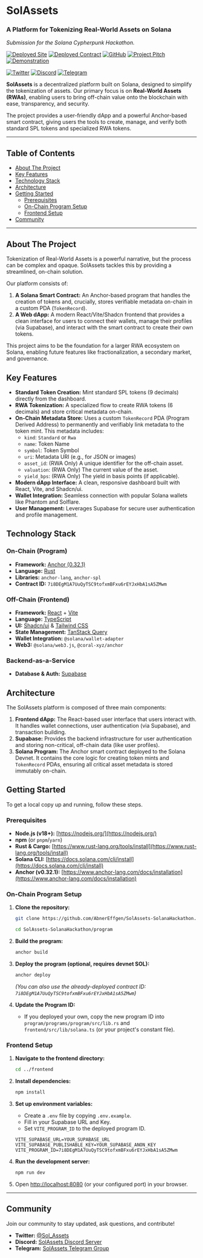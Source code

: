 # SolAssets
### A Platform for Tokenizing Real-World Assets on Solana

*Submission for the Solana Cypherpunk Hackathon.*

[![Deployed Site](https://img.shields.io/badge/Visit-Website-blue?style=for-the-badge&logo=vercel)](https://sol-assets-solana-hackathon-zhtg.vercel.app/)
[![Deployed Contract](https://img.shields.io/badge/View_Contract-Devnet-purple?style=for-the-badge&logo=solana)](https://solscan.io/account/7i8DEgM1A7UuQyTSC9tofxmBFxu6rEYJxHbA1sA5ZMwm?cluster=devnet)
[![GitHub](https://img.shields.io/badge/View-GitHub-black?style=for-the-badge&logo=github)](https://github.com/AbnerEffgen/SolAssets-SolanaHackathon)
[![Project Pitch](https://img.shields.io/badge/Project-Pitch-red?style=for-the-badge&logo=youtube)](https://youtu.be/ivpEU7tbcZg)
[![Demonstration](https://img.shields.io/badge/dApp_Demonstration-red?style=for-the-badge&logo=youtube)](https://www.youtube.com/)

[![Twitter](https://img.shields.io/badge/Follow-Twitter-blue?style=for-the-badge&logo=x)](https://x.com/Sol_Assets)
[![Discord](https://img.shields.io/badge/Join-Discord-7289DA?style=for-the-badge&logo=discord)](https://discord.gg/pZzcwDe56H)
[![Telegram](https://img.shields.io/badge/Join-Telegram-2CA5E0?style=for-the-badge&logo=telegram)](https://t.me/+_ek3UETcpXlhMTdh)

**SolAssets** is a decentralized platform built on Solana, designed to simplify the tokenization of assets. Our primary focus is on **Real-World Assets (RWAs)**, enabling users to bring off-chain value onto the blockchain with ease, transparency, and security.

The project provides a user-friendly dApp and a powerful Anchor-based smart contract, giving users the tools to create, manage, and verify both standard SPL tokens and specialized RWA tokens.

---

## Table of Contents

- [About The Project](#-about-the-project)
- [Key Features](#-key-features)
- [Technology Stack](#️-technology-stack)
- [Architecture](#-architecture)
- [Getting Started](#-getting-started)
  - [Prerequisites](#prerequisites)
  - [On-Chain Program Setup](#on-chain-program-setup)
  - [Frontend Setup](#frontend-setup)
- [Community](#-community)

---

## About The Project

Tokenization of Real-World Assets is a powerful narrative, but the process can be complex and opaque. SolAssets tackles this by providing a streamlined, on-chain solution.

Our platform consists of:
1.  **A Solana Smart Contract:** An Anchor-based program that handles the creation of tokens and, crucially, stores verifiable metadata on-chain in a custom PDA (`TokenRecord`).
2.  **A Web dApp:** A modern React/Vite/Shadcn frontend that provides a clean interface for users to connect their wallets, manage their profiles (via Supabase), and interact with the smart contract to create their own tokens.

This project aims to be the foundation for a larger RWA ecosystem on Solana, enabling future features like fractionalization, a secondary market, and governance.

## Key Features

* **Standard Token Creation:** Mint standard SPL tokens (9 decimals) directly from the dashboard.
* **RWA Tokenization:** A specialized flow to create RWA tokens (6 decimals) and store critical metadata on-chain.
* **On-Chain Metadata Store:** Uses a custom `TokenRecord` PDA (Program Derived Address) to permanently and verifiably link metadata to the token mint. This metadata includes:
    * `kind`: `Standard` or `Rwa`
    * `name`: Token Name
    * `symbol`: Token Symbol
    * `uri`: Metadata URI (e.g., for JSON or images)
    * `asset_id`: (RWA Only) A unique identifier for the off-chain asset.
    * `valuation`: (RWA Only) The current value of the asset.
    * `yield_bps`: (RWA Only) The yield in basis points (if applicable).
* **Modern dApp Interface:** A clean, responsive dashboard built with React, Vite, and Shadcn/ui.
* **Wallet Integration:** Seamless connection with popular Solana wallets like Phantom and Solflare.
* **User Management:** Leverages Supabase for secure user authentication and profile management.

## Technology Stack

### On-Chain (Program)

* **Framework:** [Anchor (0.32.1)](https://www.anchor-lang.com/)
* **Language:** [Rust](https://www.rust-lang.org/)
* **Libraries:** `anchor-lang`, `anchor-spl`
* **Contract ID:** `7i8DEgM1A7UuQyTSC9tofxmBFxu6rEYJxHbA1sA5ZMwm`

### Off-Chain (Frontend)

* **Framework:** [React](https://react.dev/) + [Vite](https://vitejs.dev/)
* **Language:** [TypeScript](https://www.typescriptlang.org/)
* **UI:** [Shadcn/ui](https://ui.shadcn.com/) & [Tailwind CSS](https://tailwindcss.com/)
* **State Management:** [TanStack Query](https://tanstack.com/query/latest)
* **Wallet Integration:** `@solana/wallet-adapter`
* **Web3:** `@solana/web3.js`, `@coral-xyz/anchor`

### Backend-as-a-Service

* **Database & Auth:** [Supabase](https://supabase.com/)

## Architecture

The SolAssets platform is composed of three main components:

1.  **Frontend dApp:** The React-based user interface that users interact with. It handles wallet connections, user authentication (via Supabase), and transaction building.
2.  **Supabase:** Provides the backend infrastructure for user authentication and storing non-critical, off-chain data (like user profiles).
3.  **Solana Program:** The Anchor smart contract deployed to the Solana Devnet. It contains the core logic for creating token mints and `TokenRecord` PDAs, ensuring all critical asset metadata is stored immutably on-chain.

## Getting Started

To get a local copy up and running, follow these steps.

### Prerequisites

* **Node.js (v18+):** [https://nodejs.org/](https://nodejs.org/)
* **npm** (or `pnpm`/`yarn`)
* **Rust & Cargo:** [https://www.rust-lang.org/tools/install](https://www.rust-lang.org/tools/install)
* **Solana CLI:** [https://docs.solana.com/cli/install](https://docs.solana.com/cli/install)
* **Anchor (v0.32.1):** [https://www.anchor-lang.com/docs/installation](https://www.anchor-lang.com/docs/installation)

### On-Chain Program Setup

1.  **Clone the repository:**
    ```sh
    git clone https://github.com/AbnerEffgen/SolAssets-SolanaHackathon.git

    cd SolAssets-SolanaHackathon/program
    ```

2.  **Build the program:**
    ```sh
    anchor build
    ```
    
3.  **Deploy the program (optional, requires devnet SOL):**
    ```sh
    anchor deploy
    ```
    *(You can also use the already-deployed contract ID: `7i8DEgM1A7UuQyTSC9tofxmBFxu6rEYJxHbA1sA5ZMwm`)*
    
4.  **Update the Program ID:**
    * If you deployed your own, copy the new program ID into `program/programs/program/src/lib.rs` and `frontend/src/lib/solana.ts` (or your project's constant file).

### Frontend Setup

1.  **Navigate to the frontend directory:**
    ```sh
    cd ../frontend
    ```

2.  **Install dependencies:**
    ```sh
    npm install
    ```
    
3.  **Set up environment variables:**
    * Create a `.env` file by copying `.env.example`.
    * Fill in your Supabase URL and Key.
    * Set `VITE_PROGRAM_ID` to the deployed program ID.
    ```env
    VITE_SUPABASE_URL=YOUR_SUPABASE_URL
    VITE_SUPABASE_PUBLISHABLE_KEY=YOUR_SUPABASE_ANON_KEY
    VITE_PROGRAM_ID=7i8DEgM1A7UuQyTSC9tofxmBFxu6rEYJxHbA1sA5ZMwm
    ```
    
4.  **Run the development server:**
    ```sh
    npm run dev
    ```
    
5.  Open [http://localhost:8080](http://localhost:8080) (or your configured port) in your browser.

---

## Community

Join our community to stay updated, ask questions, and contribute!

* **Twitter:** [@Sol_Assets](https://x.com/Sol_Assets)
* **Discord:** [SolAssets Discord Server](https://discord.gg/pZzcwDe56H)
* **Telegram:** [SolAssets Telegram Group](https://t.me/+_ek3UETcpXlhMTdh)
